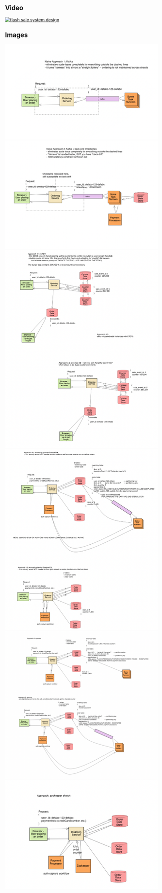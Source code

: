 

## Video

[![flash sale system design](https://img.youtube.com/vi/462JSRNPDNs/hqdefault.jpg)](https://www.youtube.com/watch?v=462JSRNPDNs)


## Images

<img src="images/approach_1.png" alt="flash sale system design">

<img src="images/approach_2.png" alt="flash sale system design">

<img src="images/approach_3.png" alt="flash sale system design">

<img src="images/approach_4.png" alt="flash sale system design">

<img src="images/approach_5.png" alt="flash sale system design">

<img src="images/zookeeper_sketch.png" alt="flash sale system design">

